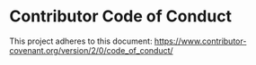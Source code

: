 # Contributor Code of Conduct

This project adheres to this document: https://www.contributor-covenant.org/version/2/0/code_of_conduct/